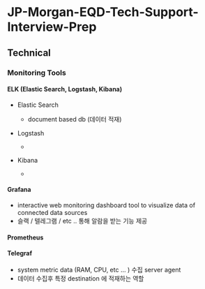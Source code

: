 # JP-Morgan-EQD-Tech-Support-Interview-Prep

## Technical

### Monitoring Tools

#### **ELK (Elastic Search, Logstash, Kibana)**

- Elastic Search

  - document based db (데이터 적재)

- Logstash

  -

- Kibana

  -

#### **Grafana**

- interactive web monitoring dashboard tool to visualize data of connected data sources
- 슬랙 / 텔레그램 / etc .. 통해 알람을 받는 기능 제공

#### **Prometheus**

#### **Telegraf**

- system metric data (RAM, CPU, etc ... ) 수집 server agent
- 데이터 수집후 특정 destination 에 적재하는 역할
